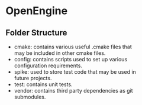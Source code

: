 # OpenEngine

## Folder Structure

* cmake: contains various useful .cmake files that\
may be included in other cmake files.
* config: contains scripts used to set up various\
configuration requirements.
* spike: used to store test code that may be used in\
future projects.
* test: contains unit tests.
* vendor: contains third party dependencies as git\
submodules.

